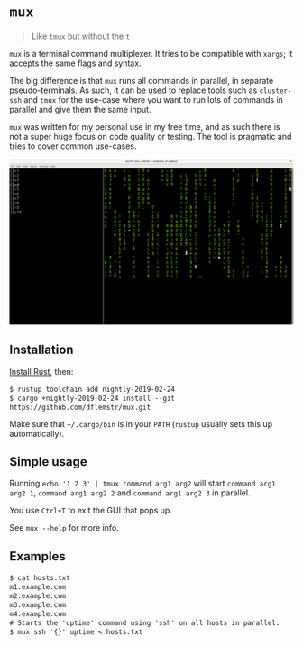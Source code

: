 # `mux`

> Like `tmux` but without the `t`

`mux` is a terminal command multiplexer.  It tries to be compatible with `xargs`; it accepts the same flags and syntax.

The big difference is that `mux` runs all commands in parallel, in separate pseudo-terminals.  As such, it can be used to
replace tools such as `cluster-ssh` and `tmux` for the use-case where you want to run lots of commands in parallel and give
them the same input.

`mux` was written for my personal use in my free time, and as such there is not a super huge focus on code quality or testing.
The tool is pragmatic and tries to cover common use-cases.

![screenshot](mux.png)

## Installation

[Install Rust](https://rustup.rs/), then:

```
$ rustup toolchain add nightly-2019-02-24
$ cargo +nightly-2019-02-24 install --git https://github.com/dflemstr/mux.git
```

Make sure that `~/.cargo/bin` is in your `PATH` (`rustup` usually sets this up automatically).

## Simple usage

Running `echo '1 2 3' | tmux command arg1 arg2` will start `command arg1 arg2 1`, `command arg1 arg2 2` and `command arg1 arg2 3`
in parallel.

You use `Ctrl+T` to exit the GUI that pops up.

See `mux --help` for more info.

## Examples

```
$ cat hosts.txt
m1.example.com
m2.example.com
m3.example.com
m4.example.com
# Starts the 'uptime' command using 'ssh' on all hosts in parallel.
$ mux ssh '{}' uptime < hosts.txt
```
